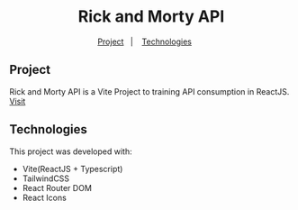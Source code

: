 <h1 align="center">Rick and Morty API</h1>

<p align="center">
  <a href="#project">Project</a>&nbsp;&nbsp;&nbsp;|&nbsp;&nbsp;&nbsp;
  <a href="#technologies">Technologies</a>&nbsp;&nbsp;&nbsp;&nbsp;&nbsp;&nbsp;
</p>

## Project

Rick and Morty API is a Vite Project to training API consumption in ReactJS.
<a href="https://rick-and-morty-api-k2as-hloukg958.vercel.app" target="_blank">Visit</a>

## Technologies

This project was developed with:

- Vite(ReactJS + Typescript)
- TailwindCSS
- React Router DOM
- React Icons
